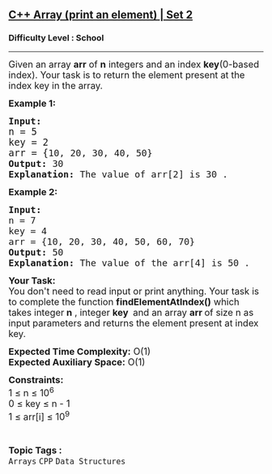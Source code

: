 <h2><a href="https://www.geeksforgeeks.org/problems/c-array-print-an-element-set-25933/1?page=2&difficulty=School&sortBy=submissions">C++ Array (print an element) | Set 2</a></h2><h3>Difficulty Level : School</h3><hr><div class="problems_problem_content__Xm_eO"><p><span style="font-size: 18px;">Given an array <strong>arr</strong> of <strong>n</strong> integers and an index <strong>key</strong>(0-based index). Your task is to return the element present at the index key in the array.</span></p>
<p><span style="font-size: 18px;"><strong>Example 1:</strong></span></p>
<pre><span style="font-size: 18px;"><strong>Input:</strong></span>
<span style="font-size: 14pt;">n = 5<br>key = 2<br></span><span style="font-size: 14pt;">arr = {</span><span style="font-size: 18px;">10, 20, 30, 40, 50}
<strong>Output: </strong>30<br><strong>Explanation:</strong> The value of arr[2] is 30 .</span></pre>
<p><span style="font-size: 18px;"><strong>Example 2:</strong></span></p>
<pre><span style="font-size: 18px;"><strong>Input:</strong></span>
<span style="font-size: 18px;">n = 7<br>key = 4</span>
<span style="font-size: 18px;">arr = {10, 20, 30, 40, 50, 60, 70}</span>
<span style="font-size: 18px;"><strong>Output: </strong></span><span style="font-size: 18px;">50<br><strong>Explanation:</strong> The value of the arr[4] is 50 .</span></pre>
<p><span style="font-size: 18px;"><strong>Your Task:&nbsp;&nbsp;</strong><br>You don't need to read input or print anything. Your task is to complete the function&nbsp;<strong>findElementAtIndex()</strong> which takes integer<strong> n</strong> , integer <strong>key </strong>&nbsp;and an array <strong>arr </strong>of size n as input parameters and returns the element present at index key.</span></p>
<p><span style="font-size: 18px;"><strong>Expected Time Complexity:</strong> O(1)<br><strong>Expected Auxiliary Space:</strong> O(1)</span></p>
<p><span style="font-size: 18px;"><strong>Constraints:</strong><br>1 ≤ n ≤ 10<sup>6</sup><br>0 ≤ key ≤ n - 1</span><br><span style="font-size: 18px;">1 ≤ arr[i] ≤ 10<sup>9</sup></span></p></div><br><p><span style=font-size:18px><strong>Topic Tags : </strong><br><code>Arrays</code>&nbsp;<code>CPP</code>&nbsp;<code>Data Structures</code>&nbsp;